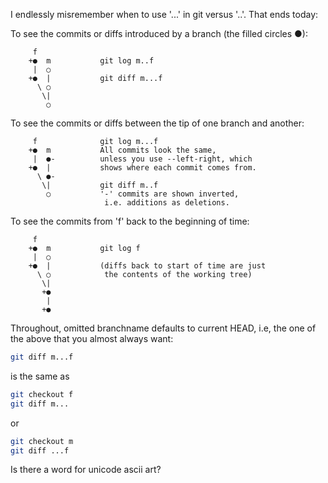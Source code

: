 <!--
.. title: TIL: When to use three dots vs two in Git
.. slug: git-when-to-use-three-dots-vs-two
.. date: 2015-08-25 11:51:30-05:00
.. tags: til,geek,version-control,git,terminal
-->


I endlessly misremember when to use '...' in git versus '..'. That ends
today:

To see the commits or diffs introduced by a branch (the filled circles ●):

```text
     f
    +●  m           git log m..f
     |  ○
    +●  |           git diff m...f
      \ ○
       \|
        ○
```

To see the commits or diffs between the tip of one branch and another:

```text
     f              git log m...f
    +●  m           All commits look the same,
     |  ●-          unless you use --left-right, which
    +●  |           shows where each commit comes from.
      \ ●-
       \|           git diff m..f
        ○           '-' commits are shown inverted,
                     i.e. additions as deletions.
```

To see the commits from 'f' back to the beginning of time:

```text
     f
    +●  m           git log f
     |  ○
    +●  |           (diffs back to start of time are just
      \ ○            the contents of the working tree)
       \|
       +●
        |
       +●
```

Throughout, omitted branchname defaults to current HEAD, i.e, the one of the
above that you almost always want:

``` bash
git diff m...f
```

is the same as

``` bash
git checkout f
git diff m...
```

or

``` bash
git checkout m
git diff ...f
```

Is there a word for unicode ascii art?
